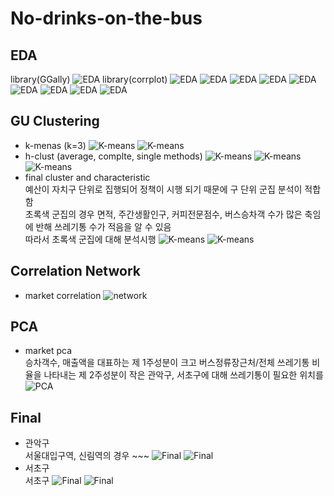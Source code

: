 # No-drinks-on-the-bus

## EDA
library(GGally)
![EDA](/images/EDA_correlation1.png)
library(corrplot)
![EDA](/images/EDA_correlation2.png)
![EDA](/images/EDA_seoul_daypop.png)
![EDA](/images/EDA_seoul_nightpop.png)
![EDA](/images/EDA_seoul_people.png)
![EDA](/images/EDA_seoul_areasize.png)
![EDA](/images/EDA_seoul_caffecount.png)
![EDA](/images/EDA_seoul_sales.png)
![EDA](/images/EDA_seoul_buscount.png)
![EDA](/images/EDA_seoul_trashcount.png)

## GU Clustering
- k-menas (k=3)
![K-means](/images/kmeans.png)
![K-means](/images/kmeans_graph.png)
- h-clust (average, complte, single methods)
![K-means](/images/cluster_average.png)
![K-means](/images/cluster_complete.png)
![K-means](/images/cluster_single.png)
- final cluster and characteristic  
예산이 자치구 단위로 집행되어 정책이 시행 되기 때문에 구 단위 군집 분석이 적합함  
초록색 군집의 경우 면적, 주간생활인구, 커피전문점수, 버스승차객 수가 많은 축임에 반해 쓰레기통 수가 적음을 알 수 있음  
따라서 초록색 군집에 대해 분석시행
![K-means](/images/final_kmeans.png)
![K-means](/images/cluster_scatterplot.png)

## Correlation Network
- market correlation
![network](/images/market_cor.graph.png)

## PCA
- market pca  
승차객수, 매출액을 대표하는 제 1주성분이 크고 버스정류장근처/전체 쓰레기통 비율을 나타내는 제 2주성분이 작은 관악구, 서초구에 대해 쓰레기통이 필요한 위치를 
![PCA](/images/pca_result.png)

## Final
- 관악구  
서울대입구역, 신림역의 경우 ~~~
![Final](/images/관악구_서울대입구역.png)
![Final](/images/관악구_신림역.png)
- 서초구  
서초구
![Final](/images/서초구_교대역.png)
![Final](/images/서초구_양재역.png)
